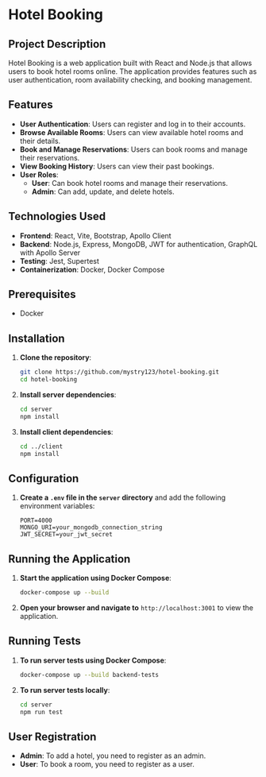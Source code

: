 # Hotel Booking

## Project Description
Hotel Booking is a web application built with React and Node.js that allows users to book hotel rooms online. The application provides features such as user authentication, room availability checking, and booking management.

## Features
- **User Authentication**: Users can register and log in to their accounts.
- **Browse Available Rooms**: Users can view available hotel rooms and their details.
- **Book and Manage Reservations**: Users can book rooms and manage their reservations.
- **View Booking History**: Users can view their past bookings.
- **User Roles**:
    - **User**: Can book hotel rooms and manage their reservations.
    - **Admin**: Can add, update, and delete hotels.

## Technologies Used
- **Frontend**: React, Vite, Bootstrap, Apollo Client
- **Backend**: Node.js, Express, MongoDB, JWT for authentication, GraphQL with Apollo Server
- **Testing**: Jest, Supertest
- **Containerization**: Docker, Docker Compose

## Prerequisites
- Docker

## Installation

1. **Clone the repository**:
    ```sh
    git clone https://github.com/mystry123/hotel-booking.git
    cd hotel-booking
    ```

2. **Install server dependencies**:
    ```sh
    cd server
    npm install
    ```

3. **Install client dependencies**:
    ```sh
    cd ../client
    npm install
    ```

## Configuration

1. **Create a `.env` file in the `server` directory** and add the following environment variables:
    ```env
    PORT=4000
    MONGO_URI=your_mongodb_connection_string
    JWT_SECRET=your_jwt_secret
    ```

## Running the Application

1. **Start the application using Docker Compose**:
    ```sh
    docker-compose up --build
    ```

2. **Open your browser and navigate to** `http://localhost:3001` to view the application.

## Running Tests

1. **To run server tests using Docker Compose**:
    ```sh
    docker-compose up --build backend-tests
    ```

2. **To run server tests locally**:
    ```sh
    cd server
    npm run test
    ```

## User Registration

- **Admin**: To add a hotel, you need to register as an admin.
- **User**: To book a room, you need to register as a user.